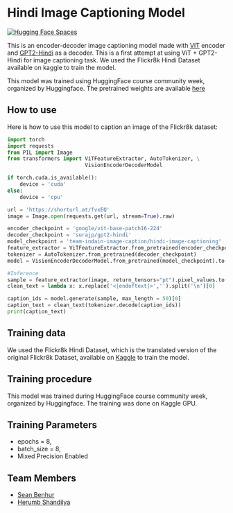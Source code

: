 # Hindi Image Captioning Model

[![Hugging Face Spaces](https://img.shields.io/badge/%F0%9F%A4%97%20Hugging%20Face-Spaces-blue)](https://huggingface.co/spaces/team-indain-image-caption/Hindi-image-captioning)

This is an encoder-decoder image captioning model made with [VIT](https://huggingface.co/google/vit-base-patch16-224-in21k) encoder and [GPT2-Hindi](https://huggingface.co/surajp/gpt2-hindi) as a decoder. This is a first attempt at using ViT + GPT2-Hindi for image captioning task. We used the Flickr8k Hindi Dataset available on kaggle to train the model.

This model was trained using HuggingFace course community week, organized by Huggingface. The pretrained weights are available [here](https://huggingface.co/team-indain-image-caption/hindi-image-captioning)

## How to use

Here is how to use this model to caption an image of the Flickr8k dataset:
```python
import torch
import requests
from PIL import Image
from transformers import ViTFeatureExtractor, AutoTokenizer, \
                         VisionEncoderDecoderModel

if torch.cuda.is_available():
    device = 'cuda'
else:
    device = 'cpu'

url = 'https://shorturl.at/fvxEQ'
image = Image.open(requests.get(url, stream=True).raw)

encoder_checkpoint = 'google/vit-base-patch16-224'
decoder_checkpoint = 'surajp/gpt2-hindi'
model_checkpoint = 'team-indain-image-caption/hindi-image-captioning'
feature_extractor = ViTFeatureExtractor.from_pretrained(encoder_checkpoint)
tokenizer = AutoTokenizer.from_pretrained(decoder_checkpoint)
model = VisionEncoderDecoderModel.from_pretrained(model_checkpoint).to(device)

#Inference
sample = feature_extractor(image, return_tensors="pt").pixel_values.to(device)
clean_text = lambda x: x.replace('<|endoftext|>','').split('\n')[0]

caption_ids = model.generate(sample, max_length = 50)[0]
caption_text = clean_text(tokenizer.decode(caption_ids))
print(caption_text)
```

## Training data
We used the Flickr8k Hindi Dataset, which is the translated version of the original Flickr8k Dataset, available on [Kaggle](https://www.kaggle.com/bhushanpatilnew/hindi-caption) to train the model.

## Training procedure
This model was trained during HuggingFace course community week, organized by Huggingface. The training was done on Kaggle GPU.

## Training Parameters
- epochs = 8,
- batch_size = 8,
- Mixed Precision Enabled

## Team Members
- [Sean Benhur](https://www.linkedin.com/in/seanbenhur/)
- [Herumb Shandilya](https://www.linkedin.com/in/herumb-s-740163131/)